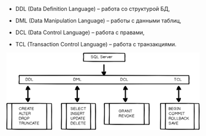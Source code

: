 

* DDL (Data Definition Language) – работа со структурой БД,

* DML (Data Manipulation Language) – работы с данными таблиц,

* DCL (Data Control Language) – работа с правами,

* TCL (Transaction Control Language) – работа с транзакциями.


![alt text](sql_state.png)